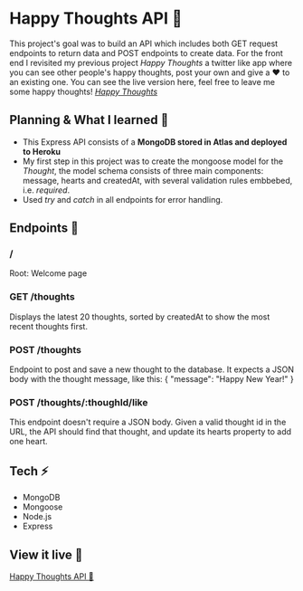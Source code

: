 # Happy Thoughts API 💌
This project's goal was to build an API which includes both GET request endpoints to return data and POST endpoints to create data. For the front end I revisited my previous project _Happy Thoughts_ a twitter like app where you can see other people's happy thoughts, post your own and give a ❤️ to an existing one. 
You can see the live version here, feel free to leave me some happy thoughts! [_Happy Thoughts_](https://happythoughts-sofia.netlify.app/)

## Planning & What I learned 🧩

- This Express API consists of a **MongoDB stored in Atlas and deployed to Heroku** 
- My first step in this project was to create the mongoose model for the _Thought_, the model schema consists of three main components: message, hearts and createdAt, with several validation rules embbebed, i.e. _required_. 
- Used _try_ and _catch_ in all endpoints for error handling. 

## Endpoints 💫
### / 
Root: Welcome page 
### GET /thoughts
Displays the latest 20 thoughts, sorted by createdAt to show the most recent thoughts first.
### POST /thoughts
Endpoint to post and save a new thought to the database. It expects a JSON body with the thought message, like this: { "message": "Happy New Year!" }
### POST /thoughts/:thoughId/like
This endpoint doesn't require a JSON body. Given a valid thought id in the URL, the API should find that thought, and update its hearts property to add one heart.

## Tech ⚡️
- MongoDB
- Mongoose
- Node.js
- Express

## View it live 🔴
[Happy Thoughts API 💌](https://happy-thoughts-sofia.herokuapp.com/)
